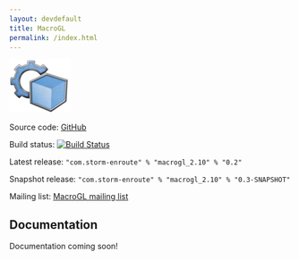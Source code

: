 ```yaml
---
layout: devdefault
title: MacroGL
permalink: /index.html
---
```



![MacroGL](/resources/images/macrogl-96.png)

Source code: [GitHub](https://github.com/storm-enroute/macrogl)

Build status: [![Build Status](https://ci.storm-enroute.com:8080/buildStatus/icon?job=public-macrogl)](https://ci.storm-enroute.com:8080/job/public-macrogl/)

Latest release: `"com.storm-enroute" % "macrogl_2.10" % "0.2"`

Snapshot release: `"com.storm-enroute" % "macrogl_2.10" % "0.3-SNAPSHOT"`

Mailing list: [MacroGL mailing list](https://groups.google.com/forum/#!forum/macrogl)


## Documentation

Documentation coming soon!
